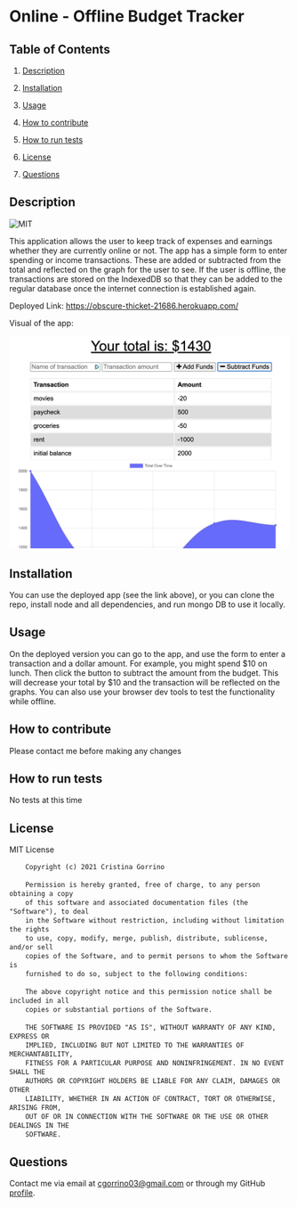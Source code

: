 # Online - Offline Budget Tracker

## Table of Contents

1. [Description](#description)

2. [Installation](#installation)

3. [Usage](#usage)

4. [How to contribute](#contribute)

5. [How to run tests](#tests)

6. [License](#license)

7. [Questions](#questions)

<a name="description"></a>
## Description

![MIT](https://img.shields.io/badge/license-MIT-brightgreen)

This application allows the user to keep track of expenses and earnings whether they are currently online or not. The app has a simple form to enter spending or income transactions. These are added or subtracted from the total and reflected on the graph for the user to see. If the user is offline, the transactions are stored on the IndexedDB so that they can be added to the regular database once the internet connection is established again.

Deployed Link: https://obscure-thicket-21686.herokuapp.com/

Visual of the app:

![An example of the budget tracker with transactions](./budget-tracker.png)

<a name="installation"></a>
## Installation
    
You can use the deployed app (see the link above), or you can clone the repo, install node and all dependencies, and run mongo DB to use it locally.

<a name="usage"></a>
## Usage
    
On the deployed version you can go to the app, and use the form to enter a transaction and a dollar amount. For example, you might spend $10 on lunch. Then click the button to subtract the amount from the budget. This will decrease your total by $10 and the transaction will be reflected on the graphs. You can also use your browser dev tools to test the functionality while offline.

<a name="contribute"></a>
## How to contribute
    
Please contact me before making any changes

<a name="tests"></a>
## How to run tests
    
No tests at this time

<a name="license"></a>
## License
  
MIT License

        Copyright (c) 2021 Cristina Gorrino
        
        Permission is hereby granted, free of charge, to any person obtaining a copy
        of this software and associated documentation files (the "Software"), to deal
        in the Software without restriction, including without limitation the rights
        to use, copy, modify, merge, publish, distribute, sublicense, and/or sell
        copies of the Software, and to permit persons to whom the Software is
        furnished to do so, subject to the following conditions:
        
        The above copyright notice and this permission notice shall be included in all
        copies or substantial portions of the Software.
        
        THE SOFTWARE IS PROVIDED "AS IS", WITHOUT WARRANTY OF ANY KIND, EXPRESS OR
        IMPLIED, INCLUDING BUT NOT LIMITED TO THE WARRANTIES OF MERCHANTABILITY,
        FITNESS FOR A PARTICULAR PURPOSE AND NONINFRINGEMENT. IN NO EVENT SHALL THE
        AUTHORS OR COPYRIGHT HOLDERS BE LIABLE FOR ANY CLAIM, DAMAGES OR OTHER
        LIABILITY, WHETHER IN AN ACTION OF CONTRACT, TORT OR OTHERWISE, ARISING FROM,
        OUT OF OR IN CONNECTION WITH THE SOFTWARE OR THE USE OR OTHER DEALINGS IN THE
        SOFTWARE.

<a name="questions"></a>
## Questions

Contact me via email at cgorrino03@gmail.com or through my GitHub [profile](https://github.com/cristina-gorrino). 
    
